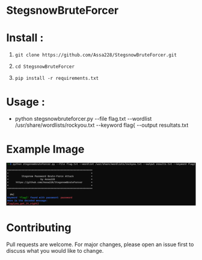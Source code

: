 # StegsnowBruteForcer                                                         


# Install :

1. `git clone https://github.com/Assa228/StegsnowBruteForcer.git`

2. `cd StegsnowBruteForcer`

3. `pip install -r requirements.txt`

# Usage :
* python stegsnowbruteforcer.py --file flag.txt --wordlist /usr/share/wordlists/rockyou.txt --keyword flag{ --output resultats.txt

# Example Image
![POC.png](https://github.com/Assa228/StegsnowBruteForcer/blob/main/proof_of_concept.png)


# Contributing
Pull requests are welcome. For major changes, please open an issue first to discuss what you would like to change.

